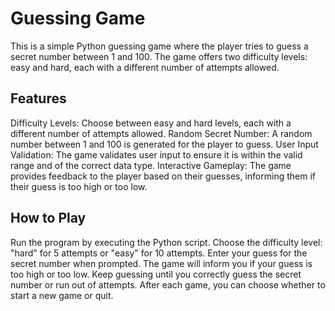 # Guessing Game

This is a simple Python guessing game where the player tries to guess a secret number between 1 and 100. The game offers two difficulty levels: easy and hard, each with a different number of attempts allowed.

## Features

Difficulty Levels: Choose between easy and hard levels, each with a different number of attempts allowed.
Random Secret Number: A random number between 1 and 100 is generated for the player to guess.
User Input Validation: The game validates user input to ensure it is within the valid range and of the correct data type.
Interactive Gameplay: The game provides feedback to the player based on their guesses, informing them if their guess is too high or too low.

## How to Play

Run the program by executing the Python script.
Choose the difficulty level: "hard" for 5 attempts or "easy" for 10 attempts.
Enter your guess for the secret number when prompted.
The game will inform you if your guess is too high or too low.
Keep guessing until you correctly guess the secret number or run out of attempts.
After each game, you can choose whether to start a new game or quit.
